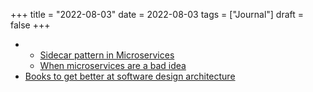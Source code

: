 +++
title = "2022-08-03"
date = 2022-08-03
tags = ["Journal"]
draft = false
+++

-   -   [Sidecar pattern in Microservices](https://dev.to/mstryoda/application-architecture-for-microservices-sidecar-pattern-34m6)
    -   [When microservices are a bad idea](https://dev.to/semaphore/when-microservices-are-a-bad-idea-2p7h)
-   [Books to get better at software design architecture](https://www.reddit.com/r/softwarearchitecture/comments/otzxdq/books_to_get_better_at_software_designarchitecture/)